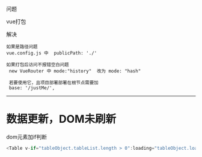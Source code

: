 问题

vue打包

解决

```
如果是路径问题
vue.config.js 中  publicPath: './' 

如果打包后访问不报错空白问题
 new VueRouter 中 mode:"history"  改为 mode: "hash"
 
 若要使用它，且项目部署部署在根节点需要加
 base: '/justMe/',
```



---



# 数据更新，DOM未刷新

dom元素加if判断
```javascript
<Table v-if="tableObject.tableList.length > 0":loading="tableObject.loading" >
```